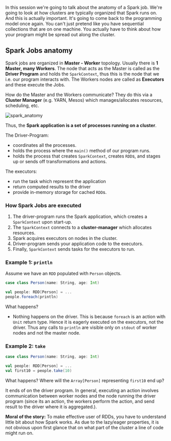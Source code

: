 In this session we're going to talk about the anatomy of a Spark job. We're going to look at how clusters are typically organized that Spark runs on. And this is actually important. It's going to come back to the programming model once again. You can't just pretend like you have sequential collections that are on one machine. You actually have to think about how your program might be spread out along the cluster. 

## Spark Jobs anatomy

Spark jobs are organized in **Master - Worker** topology. Usually there is **1 Master, many Workers**. The node that acts as the Master is called as the **Driver Program** and holds the `SparkContext`, thus this is the node that we i.e. our program interacts with. The Workers nodes are called as **Executors** and these execute the Jobs.

How do the Master and the Workers communicate? They do this via a **Cluster Manager** (e.g. YARN, Mesos) which manages/allocates resources, scheduling, etc.

![spark_anatomy]()

Thus, the **Spark application is a set of processes running on a cluster**. 

The Driver-Program:

* coordinates all the processes.
* holds the process where the `main()` method of our program runs.
* holds the process that creates `SparkContext`, creates `RDD`s, and stages up or sends off transformations and actions.

The executors:

* run the task which represent the application
* return computed results to the driver
* provide in-memory storage for cached `RDD`s.

### How Spark Jobs are executed

1. The driver-program runs the Spark application, which creates a `SparkContext` upon start-up.
2. The `SparkContext` connects to a **cluster-manager** which allocates resources.
3. Spark acquires executors on nodes in the cluster.
4. Driver-program sends your application code to the executors.
5. Finally, `SparkContext` sends tasks for the executors to run.

### Example 1: `println`

Assume we have an `RDD` populated with `Person` objects.

```scala
case class Person(name: String, age: Int)

val people: RDD[Person] = ...
people.foreach(println)
```

What happens?

* Nothing happens on the driver. This is because `foreach` is an action with `Unit` return type. Hence it is eagerly executed on the executors, not the driver. Thus any calls to `println` are visible only on `stdout` of worker nodes and not the master node.

### Example 2: `take`

```scala
case class Person(name: String, age: Int)

val people: RDD[Person] = ...
val first10 = people.take(10)
```

What happens? Where will the `Array[Person]` representing `first10` end up?

It ends of on the driver program. In general, executing an action involves communication between worker
nodes and the node running the driver program (since its an action, the workers perform the action, and send result to the driver where it is aggregated.).

**Moral of the story:** To make effective user of RDDs, you have to understand little bit about how Spark works. As due to the lazy/eager properties, it is not obvious upon first glance that on what part of the cluster a line of code might run on.




